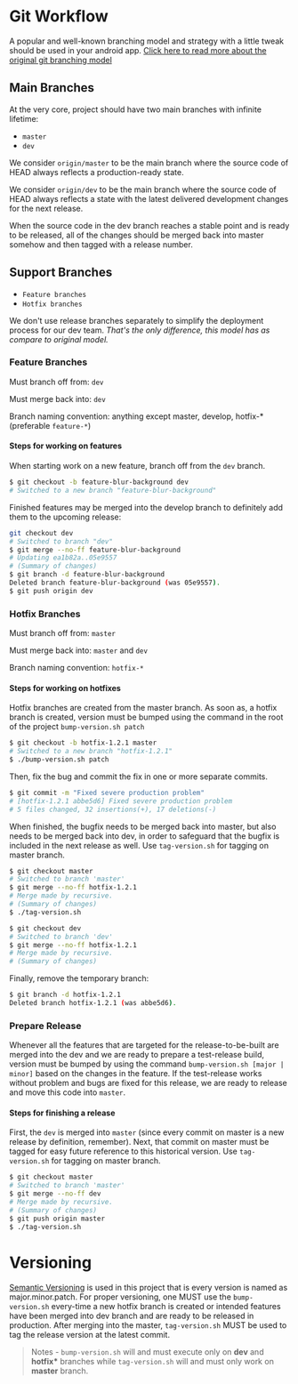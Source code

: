 # Git Workflow
A popular and well-known branching model and strategy with a little tweak should be used in your android app. 
[Click here to read more about the original git branching model](https://nvie.com/posts/a-successful-git-branching-model/)

## Main Branches
At the very core, project should have two main branches with infinite lifetime:
- `master`
- `dev`

We consider `origin/master` to be the main branch where the source code
of HEAD always reflects a production-ready state.

We consider `origin/dev` to be the main branch where the source code of
HEAD always reflects a state with the latest delivered development
changes for the next release.

When the source code in the dev branch reaches a stable point and is
ready to be released, all of the changes should be merged back into
master somehow and then tagged with a release number.

## Support Branches
- `Feature branches`
- `Hotfix branches`

We don't use release branches separately to simplify the deployment
process for our dev team. *That's the only difference, this model has as
compare to original model.*

### Feature Branches
Must branch off from: `dev`

Must merge back into: `dev`

Branch naming convention: anything except master, develop, hotfix-*
(preferable `feature-*`)

#### Steps for working on features
When starting work on a new feature, branch off from the `dev` branch.
```sh
$ git checkout -b feature-blur-background dev
# Switched to a new branch "feature-blur-background"
```
Finished features may be merged into the develop branch to definitely 
add them to the upcoming release:
```sh
git checkout dev
# Switched to branch "dev"
$ git merge --no-ff feature-blur-background
# Updating ea1b82a..05e9557
# (Summary of changes)
$ git branch -d feature-blur-background
Deleted branch feature-blur-background (was 05e9557).
$ git push origin dev
```

### Hotfix Branches
Must branch off from: `master`

Must merge back into: `master` and `dev`

Branch naming convention: `hotfix-*`

#### Steps for working on hotfixes
Hotfix branches are created from the master branch. As soon as, a hotfix
branch is created, version must be bumped using the command in the root
of the project `bump-version.sh patch`

```sh
$ git checkout -b hotfix-1.2.1 master
# Switched to a new branch "hotfix-1.2.1"
$ ./bump-version.sh patch 
```
Then, fix the bug and commit the fix in one or more separate commits.
```sh
$ git commit -m "Fixed severe production problem"
# [hotfix-1.2.1 abbe5d6] Fixed severe production problem
# 5 files changed, 32 insertions(+), 17 deletions(-)
```
When finished, the bugfix needs to be merged back into master, but also
needs to be merged back into dev, in order to safeguard that the bugfix
is included in the next release as well. Use
`tag-version.sh` for tagging on master branch.
```sh
$ git checkout master
# Switched to branch 'master'
$ git merge --no-ff hotfix-1.2.1
# Merge made by recursive.
# (Summary of changes)
$ ./tag-version.sh

$ git checkout dev
# Switched to branch 'dev'
$ git merge --no-ff hotfix-1.2.1
# Merge made by recursive.
# (Summary of changes)
```
Finally, remove the temporary branch: 
```sh
$ git branch -d hotfix-1.2.1
Deleted branch hotfix-1.2.1 (was abbe5d6).
```
### Prepare Release
Whenever all the features that are targeted for the release-to-be-built
are merged into the dev and we are ready to prepare a test-release
build, version must be bumped by using the command `bump-version.sh
[major | minor]` based on the changes in the feature. If the
test-release works without problem and bugs are fixed for this release,
we are ready to release and move this code into `master`. 

#### Steps for finishing a release
First, the `dev` is merged into `master` (since every commit on master
is a new release by definition, remember). Next, that commit on master
must be tagged for easy future reference to this historical version. Use
`tag-version.sh` for tagging on master branch.
```sh
$ git checkout master
# Switched to branch 'master'
$ git merge --no-ff dev
# Merge made by recursive.
# (Summary of changes)
$ git push origin master
$ ./tag-version.sh
```

# Versioning
[Semantic Versioning](https://semver.org/) is used in this project that is every version is
named as major.minor.patch. For proper versioning, one MUST use the
`bump-version.sh` every-time a new hotfix branch is created or intended
features have been merged into dev branch and are ready to be released
in production. After merging into the master, `tag-version.sh` MUST be
used to tag the release version at the latest commit.

> Notes - `bump-version.sh` will and must execute only on **dev** and
> **hotfix\*** branches while `tag-version.sh` will and must only work
> on **master** branch.